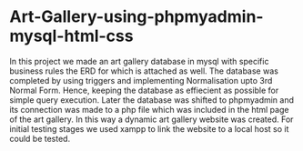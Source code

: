 # Art-Gallery-using-phpmyadmin-mysql-html-css
In this project we made an art gallery database in mysql with specific business rules the ERD for which is attached as well. The database was completed by using triggers and implementing Normalisation upto 3rd Normal Form. Hence, keeping the database as effiecient as possible for simple query execution.
Later the database was shifted to phpmyadmin and its connection was made to a php file which was included in the html page of the art gallery.
In this way a dynamic art gallery website was created. For initial testing stages we used xampp to link the website to a local host so it could be tested.
